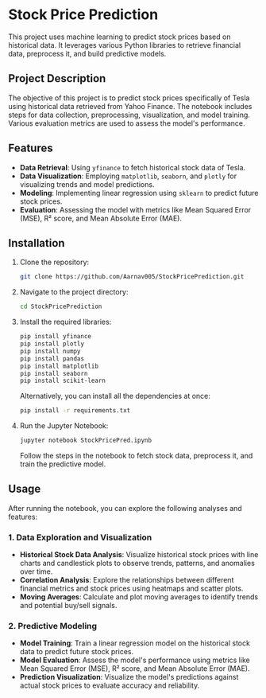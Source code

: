 # Stock Price Prediction

This project uses machine learning to predict stock prices based on historical data. It leverages various Python libraries to retrieve financial data, preprocess it, and build predictive models.

## Project Description

The objective of this project is to predict stock prices specifically of Tesla using historical data retrieved from Yahoo Finance. The notebook includes steps for data collection, preprocessing, visualization, and model training. Various evaluation metrics are used to assess the model's performance.

## Features

- **Data Retrieval**: Using `yfinance` to fetch historical stock data of Tesla.
- **Data Visualization**: Employing `matplotlib`, `seaborn`, and `plotly` for visualizing trends and model predictions.
- **Modeling**: Implementing linear regression using `sklearn` to predict future stock prices.
- **Evaluation**: Assessing the model with metrics like Mean Squared Error (MSE), R² score, and Mean Absolute Error (MAE).

## Installation

1. Clone the repository:

   ```bash
   git clone https://github.com/Aarnav005/StockPricePrediction.git
   ```

2. Navigate to the project directory:

   ```bash
   cd StockPricePrediction
   ```

3. Install the required libraries:

   ```bash
   pip install yfinance
   pip install plotly
   pip install numpy
   pip install pandas
   pip install matplotlib
   pip install seaborn
   pip install scikit-learn
   ```

   Alternatively, you can install all the dependencies at once:

   ```bash
   pip install -r requirements.txt
   ```

4. Run the Jupyter Notebook:

   ```bash
   jupyter notebook StockPricePred.ipynb
   ```

   Follow the steps in the notebook to fetch stock data, preprocess it, and train the predictive model.

## Usage

After running the notebook, you can explore the following analyses and features:

### 1. Data Exploration and Visualization

- **Historical Stock Data Analysis**: Visualize historical stock prices with line charts and candlestick plots to observe trends, patterns, and anomalies over time.
- **Correlation Analysis**: Explore the relationships between different financial metrics and stock prices using heatmaps and scatter plots.
- **Moving Averages**: Calculate and plot moving averages to identify trends and potential buy/sell signals.

### 2. Predictive Modeling

- **Model Training**: Train a linear regression model on the historical stock data to predict future stock prices.
- **Model Evaluation**: Assess the model's performance using metrics like Mean Squared Error (MSE), R² score, and Mean Absolute Error (MAE).
- **Prediction Visualization**: Visualize the model's predictions against actual stock prices to evaluate accuracy and reliability.
